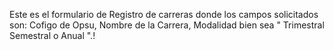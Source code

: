 Este es el formulario de Registro de carreras donde los campos solicitados son: Cofigo de Opsu, Nombre de la Carrera, Modalidad bien sea " Trimestral Semestral o Anual ".! 
